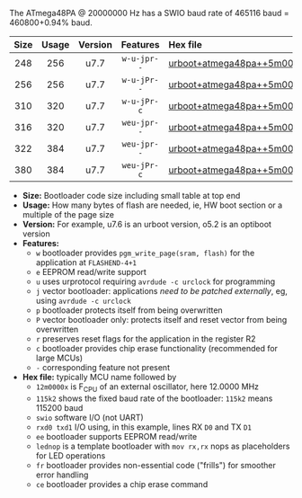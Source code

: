 The ATmega48PA @ 20000000 Hz has a SWIO baud rate of 465116 baud = 460800+0.94% baud.

|Size|Usage|Version|Features|Hex file|
|:-:|:-:|:-:|:-:|:--|
|248|256|u7.7|`w-u-jpr--`|[urboot+atmega48pa++5m0000x++115k2_swio_rxd0_txd1_lednop.hex](https://raw.githubusercontent.com/stefanrueger/urboot.hex/main/mcus/atmega48pa/external_oscillator/fcpu++5m0000_Hz/br++115k2_bps/urboot+atmega48pa++5m0000x++115k2_swio_rxd0_txd1_lednop.hex)|
|256|256|u7.7|`w-u-jPr--`|[urboot+atmega48pa++5m0000x++115k2_swio_rxd0_txd1.hex](https://raw.githubusercontent.com/stefanrueger/urboot.hex/main/mcus/atmega48pa/external_oscillator/fcpu++5m0000_Hz/br++115k2_bps/urboot+atmega48pa++5m0000x++115k2_swio_rxd0_txd1.hex)|
|310|320|u7.7|`w-u-jPr-c`|[urboot+atmega48pa++5m0000x++115k2_swio_rxd0_txd1_lednop_fr_ce.hex](https://raw.githubusercontent.com/stefanrueger/urboot.hex/main/mcus/atmega48pa/external_oscillator/fcpu++5m0000_Hz/br++115k2_bps/urboot+atmega48pa++5m0000x++115k2_swio_rxd0_txd1_lednop_fr_ce.hex)|
|316|320|u7.7|`weu-jpr--`|[urboot+atmega48pa++5m0000x++115k2_swio_rxd0_txd1_ee.hex](https://raw.githubusercontent.com/stefanrueger/urboot.hex/main/mcus/atmega48pa/external_oscillator/fcpu++5m0000_Hz/br++115k2_bps/urboot+atmega48pa++5m0000x++115k2_swio_rxd0_txd1_ee.hex)|
|322|384|u7.7|`weu-jpr--`|[urboot+atmega48pa++5m0000x++115k2_swio_rxd0_txd1_ee_lednop.hex](https://raw.githubusercontent.com/stefanrueger/urboot.hex/main/mcus/atmega48pa/external_oscillator/fcpu++5m0000_Hz/br++115k2_bps/urboot+atmega48pa++5m0000x++115k2_swio_rxd0_txd1_ee_lednop.hex)|
|380|384|u7.7|`weu-jPr-c`|[urboot+atmega48pa++5m0000x++115k2_swio_rxd0_txd1_ee_lednop_fr_ce.hex](https://raw.githubusercontent.com/stefanrueger/urboot.hex/main/mcus/atmega48pa/external_oscillator/fcpu++5m0000_Hz/br++115k2_bps/urboot+atmega48pa++5m0000x++115k2_swio_rxd0_txd1_ee_lednop_fr_ce.hex)|

- **Size:** Bootloader code size including small table at top end
- **Usage:** How many bytes of flash are needed, ie, HW boot section or a multiple of the page size
- **Version:** For example, u7.6 is an urboot version, o5.2 is an optiboot version
- **Features:**
  + `w` bootloader provides `pgm_write_page(sram, flash)` for the application at `FLASHEND-4+1`
  + `e` EEPROM read/write support
  + `u` uses urprotocol requiring `avrdude -c urclock` for programming
  + `j` vector bootloader: applications *need to be patched externally*, eg, using `avrdude -c urclock`
  + `p` bootloader protects itself from being overwritten
  + `P` vector bootloader only: protects itself and reset vector from being overwritten
  + `r` preserves reset flags for the application in the register R2
  + `c` bootloader provides chip erase functionality (recommended for large MCUs)
  + `-` corresponding feature not present
- **Hex file:** typically MCU name followed by
  + `12m0000x` is F<sub>CPU</sub> of an external oscillator, here 12.0000 MHz
  + `115k2` shows the fixed baud rate of the bootloader: `115k2` means 115200 baud
  + `swio` software I/O (not UART)
  + `rxd0 txd1` I/O using, in this example, lines RX `D0` and TX `D1`
  + `ee` bootloader supports EEPROM read/write
  + `lednop` is a template bootloader with `mov rx,rx` nops as placeholders for LED operations
  + `fr` bootloader provides non-essential code ("frills") for smoother error handling
  + `ce` bootloader provides a chip erase command
